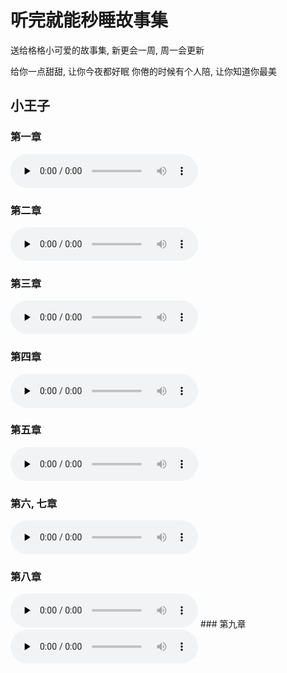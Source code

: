 # 听完就能秒睡故事集

送给格格小可爱的故事集, 新更会一周, 周一会更新

给你一点甜甜, 让你今夜都好眠
你倦的时候有个人陪, 让你知道你最美

## 小王子

### 第一章

<audio id="audio" controls="" preload="none">
      <source id="mp3" src="./static/听完就能秒睡故事集 小王子 第一章.m4a">
</audio>

### 第二章

<audio id="audio" controls="" preload="none">
      <source id="mp3" src="./static/听完就能秒睡故事集 小王子 第二章.m4a">
</audio>

### 第三章

<audio id="audio" controls="" preload="none">
      <source id="mp3" src="./static/听完就能秒睡故事集 小王子 第三章.m4a">
</audio>

### 第四章

<audio id="audio" controls="" preload="none">
      <source id="mp3" src="./static/听完就能秒睡故事集 小王子 第四章.m4a">
</audio>

### 第五章

<audio id="audio" controls="" preload="none">
      <source id="mp3" src="./static/听完就能秒睡故事集 小王子 第五章.m4a">
</audio>

### 第六, 七章

<audio id="audio" controls="" preload="none">
      <source id="mp3" src="./static/听完就能秒睡故事集 小王子 第六，七章.m4a">
</audio>

### 第八章

<audio id="audio" controls="" preload="none">
      <source id="mp3" src="./static/听完就能秒睡故事集 小王子第八章.mp3">
</audio>
### 第九章

<audio id="audio" controls="" preload="none">
      <source id="mp3" src="./static/听完就能秒睡故事集 小王子第九章.mp3">
</audio>

